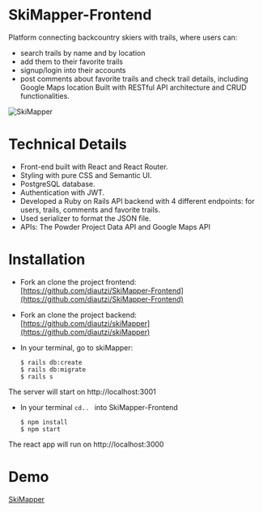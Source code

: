 # SkiMapper-Frontend

Platform connecting backcountry skiers with trails, where users can:
- search trails by name and by location
-  add them to their favorite trails
-  signup/login into their accounts
-  post comments about favorite trails and check trail details, including Google Maps location
Built with RESTful API architecture and CRUD functionalities.

![SkiMapper](https://github.com/diautzi/SkiMapperFront/blob/master/welcomePage.png)

# Technical Details 
- Front-end built with React and React Router.
- Styling with pure CSS and Semantic UI.
- PostgreSQL database.
- Authentication with JWT.
- Developed a Ruby on Rails API backend with 4 different endpoints: for users, trails, comments and favorite trails.
- Used serializer to format the JSON file.
- APIs: The Powder Project Data API and Google Maps API

# Installation 
- Fork an clone the project frontend: 
  [https://github.com/diautzi/SkiMapper-Frontend](https://github.com/diautzi/SkiMapper-Frontend)
 - Fork an clone the project backend: 
  [https://github.com/diautzi/skiMapper](https://github.com/diautzi/skiMapper)
 - In your terminal, go to skiMapper:
 
      ```
      $ rails db:create
      $ rails db:migrate
      $ rails s
      ```
 The server will start on http://localhost:3001
- In your terminal ```cd.. ``` into SkiMapper-Frontend 
    ``` 
    $ npm install
    $ npm start
    ```
The react app will run on http://localhost:3000

# Demo 
[SkiMapper](https://skimapper.herokuapp.com/)
